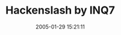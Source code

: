 ---
date: 2005-01-29 15:21:11
link:
  source: delicious
  source_url: https://del.icio.us/roytang
  text: Hackenslash by INQ7
  url: http://www.hackenslash.net/index/index.php
slug: hackenslash-by-inq7
source: delicious
tags:
- games
- pinoy
- broken-link
title: Hackenslash by INQ7
---
